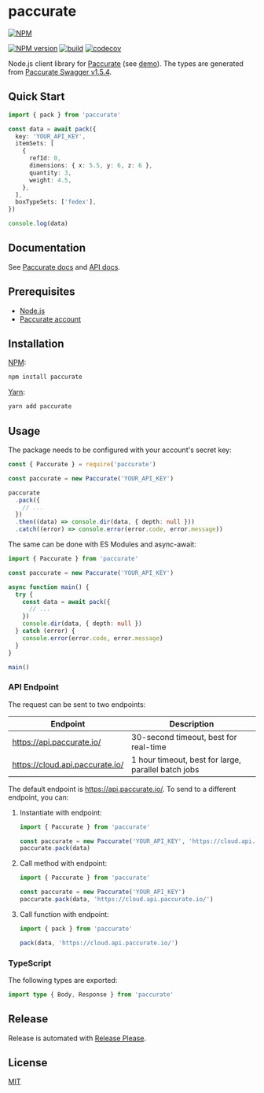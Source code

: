 # paccurate

[![NPM](https://nodei.co/npm/paccurate.png)](https://nodei.co/npm/paccurate/)

[![NPM version](https://img.shields.io/npm/v/paccurate.svg)](https://www.npmjs.com/package/paccurate)
[![build](https://github.com/remarkablemark/paccurate/actions/workflows/build.yml/badge.svg)](https://github.com/remarkablemark/paccurate/actions/workflows/build.yml)
[![codecov](https://codecov.io/gh/remarkablemark/paccurate/branch/master/graph/badge.svg?token=LQAQTQE0QI)](https://codecov.io/gh/remarkablemark/paccurate)

Node.js client library for [Paccurate](https://paccurate.io/) (see [demo](https://replit.com/@remarkablemark/paccurate)). The types are generated from [Paccurate Swagger v1.5.4](https://api.paccurate.io/static/api/1.5.4/swagger.yaml).

## Quick Start

```ts
import { pack } from 'paccurate'

const data = await pack({
  key: 'YOUR_API_KEY',
  itemSets: [
    {
      refId: 0,
      dimensions: { x: 5.5, y: 6, z: 6 },
      quantity: 3,
      weight: 4.5,
    },
  ],
  boxTypeSets: ['fedex'],
})

console.log(data)
```

## Documentation

See [Paccurate docs](https://docs.paccurate.io/) and [API docs](https://api.paccurate.io/docs/).

## Prerequisites

- [Node.js](https://nodejs.org/)
- [Paccurate account](https://manage.paccurate.io/sign_up)

## Installation

[NPM](https://www.npmjs.com/package/paccurate):

```sh
npm install paccurate
```

[Yarn](https://yarnpkg.com/package/paccurate):

```sh
yarn add paccurate
```

## Usage

The package needs to be configured with your account's secret key:

```ts
const { Paccurate } = require('paccurate')

const paccurate = new Paccurate('YOUR_API_KEY')

paccurate
  .pack({
    // ...
  })
  .then((data) => console.dir(data, { depth: null }))
  .catch((error) => console.error(error.code, error.message))
```

The same can be done with ES Modules and async-await:

```ts
import { Paccurate } from 'paccurate'

const paccurate = new Paccurate('YOUR_API_KEY')

async function main() {
  try {
    const data = await pack({
      // ...
    })
    console.dir(data, { depth: null })
  } catch (error) {
    console.error(error.code, error.message)
  }
}

main()
```

### API Endpoint

The request can be sent to two endpoints:

| Endpoint                        | Description                                         |
| ------------------------------- | --------------------------------------------------- |
| https://api.paccurate.io/       | 30-second timeout, best for real-time               |
| https://cloud.api.paccurate.io/ | 1 hour timeout, best for large, parallel batch jobs |

The default endpoint is https://api.paccurate.io/. To send to a different endpoint, you can:

1. Instantiate with endpoint:

   ```ts
   import { Paccurate } from 'paccurate'

   const paccurate = new Paccurate('YOUR_API_KEY', 'https://cloud.api.paccurate.io/')
   paccurate.pack(data)
   ```

2. Call method with endpoint:

   ```ts
   import { Paccurate } from 'paccurate'

   const paccurate = new Paccurate('YOUR_API_KEY')
   paccurate.pack(data, 'https://cloud.api.paccurate.io/')
   ```

3. Call function with endpoint:

   ```ts
   import { pack } from 'paccurate'

   pack(data, 'https://cloud.api.paccurate.io/')
   ```

### TypeScript

The following types are exported:

```ts
import type { Body, Response } from 'paccurate'
```

## Release

Release is automated with [Release Please](https://github.com/googleapis/release-please).

## License

[MIT](https://github.com/remarkablemark/paccurate/blob/master/LICENSE)
